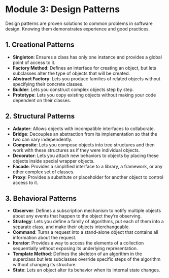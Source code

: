 # Module 3: Design Patterns

Design patterns are proven solutions to common problems in software design. Knowing them demonstrates experience and good practices.

## 1. Creational Patterns
* **Singleton**: Ensures a class has only one instance and provides a global point of access to it.
* **Factory Method**: Defines an interface for creating an object, but lets subclasses alter the type of objects that will be created.
* **Abstract Factory**: Lets you produce families of related objects without specifying their concrete classes.
* **Builder**: Lets you construct complex objects step by step.
* **Prototype**: Lets you copy existing objects without making your code dependent on their classes.

## 2. Structural Patterns
* **Adapter**: Allows objects with incompatible interfaces to collaborate.
* **Bridge**: Decouples an abstraction from its implementation so that the two can vary independently.
* **Composite**: Lets you compose objects into tree structures and then work with these structures as if they were individual objects.
* **Decorator**: Lets you attach new behaviors to objects by placing these objects inside special wrapper objects.
* **Facade**: Provides a simplified interface to a library, a framework, or any other complex set of classes.
* **Proxy**: Provides a substitute or placeholder for another object to control access to it.

## 3. Behavioral Patterns
* **Observer**: Defines a subscription mechanism to notify multiple objects about any events that happen to the object they’re observing.
* **Strategy**: Lets you define a family of algorithms, put each of them into a separate class, and make their objects interchangeable.
* **Command**: Turns a request into a stand-alone object that contains all information about the request.
* **Iterator**: Provides a way to access the elements of a collection sequentially without exposing its underlying representation.
* **Template Method**: Defines the skeleton of an algorithm in the superclass but lets subclasses override specific steps of the algorithm without changing its structure.
* **State**: Lets an object alter its behavior when its internal state changes.